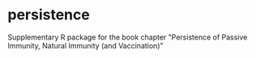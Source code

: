 # persistence
Supplementary R package for the book chapter "Persistence of Passive Immunity, Natural Immunity (and Vaccination)" 

